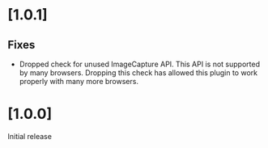 # [1.0.1]

## Fixes
- Dropped check for unused ImageCapture API. This API is not supported by many browsers.
Dropping this check has allowed this plugin to work properly with many more browsers.

# [1.0.0]
Initial release